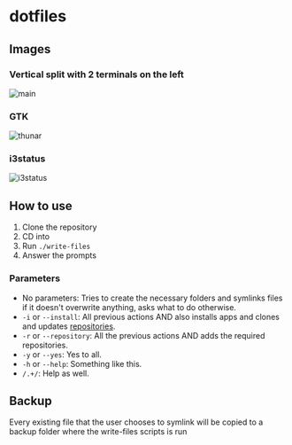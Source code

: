 # dotfiles

## Images

### Vertical split with 2 terminals on the left
![main](https://gist.githubusercontent.com/alexisquintero/a246066a7fdc3f938f5b72fd6653ebe4/raw/5b09839358433b6a1950c2e70fec84f1e614e476/desktop.png)

### GTK
![thunar](https://gist.githubusercontent.com/alexisquintero/a246066a7fdc3f938f5b72fd6653ebe4/raw/5b09839358433b6a1950c2e70fec84f1e614e476/gtk.png)

### i3status
![i3status](https://gist.githubusercontent.com/alexisquintero/a246066a7fdc3f938f5b72fd6653ebe4/raw/5b09839358433b6a1950c2e70fec84f1e614e476/i3bar.png)

## How to use

1. Clone the repository
2. CD into
3. Run `./write-files`
4. Answer the prompts

### Parameters

* No parameters: Tries to create the necessary folders and symlinks files if it doesn't overwrite anything, asks what to do otherwise.
* `-i` or `--install`: All previous actions AND also installs apps and clones and updates [repo][1][sito][2][ries][3].
* `-r` or `--repository`: All the previous actions AND adds the required repositories. 
* `-y` or `--yes`: Yes to all.
* `-h` or `--help`: Something like this.
* `/.+/`: Help as well.

## Backup

Every existing file that the user chooses to symlink will be copied to a backup folder where the write-files scripts is run

[1]: https://github.com/alexisquintero/utils
[2]: https://github.com/alexisquintero/.vim
[3]: https://github.com/justbuchanan/i3scripts
